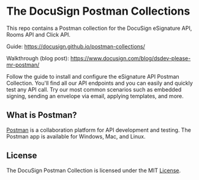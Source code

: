 # The DocuSign Postman Collections

This repo contains a Postman collection for the DocuSign eSignature API, Rooms API and Click API. 

Guide: https://docusign.github.io/postman-collections/

Walkthrough (blog post): https://www.docusign.com/blog/dsdev-please-mr-postman/ 

Follow the guide to install and configure the eSignature API Postman Collection. You'll find all our API endpoints and you can easily and quickly test any API call. Try our most common scenarios such as embedded signing, sending an envelope via email, applying templates, and more. 

## What is Postman? 

[Postman](https://www.getpostman.com/) is a collaboration platform for API development and testing. The Postman app is available for Windows, Mac, and Linux.  

## License 

The DocuSign Postman Collection is licensed under the MIT [License](LICENSE).
